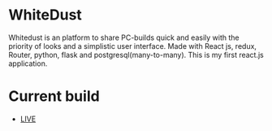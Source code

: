 # WhiteDust
Whitedust is an platform to share PC-builds quick and easily with the priority of looks and a simplistic user interface. Made with React js, redux, Router, python, flask and postgresql(many-to-many). This is my first react.js application. 

# Current build

* [LIVE](https://whitedust.audiovisuaali.net/inspect/example)

